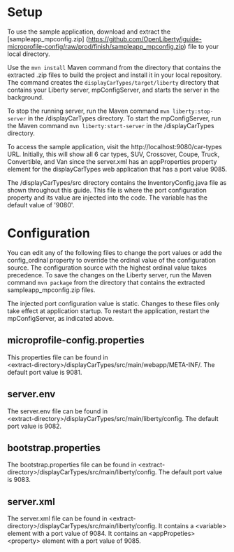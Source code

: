 # Setup

To use the sample application, download and extract the [sampleapp_mpconfig.zip] 
(https://github.com/OpenLiberty/iguide-microprofile-config/raw/prod/finish/sampleapp_mpconfig.zip)
file to your local directory.

Use the `mvn install` Maven command from the directory that contains the extracted .zip files 
to build the project and install it in your local repository. The command creates the 
`displayCarTypes/target/liberty` directory that contains your Liberty server, mpConfigServer, 
and starts the server in the background.

To stop the running server, run the Maven command `mvn liberty:stop-server` in the 
<extract-directory>/displayCarTypes directory. To start the mpConfigServer, run the Maven 
command `mvn liberty:start-server` in the <extract-directory>/displayCarTypes directory.

To access the sample application, visit the http://localhost:9080/car-types URL. Initially, this will 
show all 6 car types, SUV, Crossover, Coupe, Truck, Convertible, and Van since the server.xml has an
appProperties property element for the displayCarTypes web application that has a port value 9085.

The <extract-directory>/displayCarTypes/src directory contains the 
InventoryConfig.java file as shown throughout this guide.  This file is where 
the port configuration property and its value are injected into the code.
The variable has the default value of '9080'. 

# Configuration
You can edit any of the following files to change the port values or 
add the config_ordinal property to override the ordinal value of the configuration source. 
The configuration source with the highest ordinal value takes precedence.
To save the changes on the Liberty server, run the Maven command `mvn package`
from the directory that contains the extracted sampleapp_mpconfig.zip files.

The injected port configuration value is static. Changes to these files only 
take effect at application startup. To restart the application, restart 
the mpConfigServer, as indicated above.

## microprofile-config.properties
This properties file can be found in  
\<extract-directory\>/displayCarTypes/src/main/webapp/META-INF/.
The default port value is 9081. 

## server.env
The server.env file can be found in   
\<extract-directory\>/displayCarTypes/src/main/liberty/config.
The default port value is 9082.  

## bootstrap.properties
The bootstrap.properties file can be found in 
\<extract-directory\>/displayCarTypes/src/main/liberty/config.
The default port value is 9083. 

## server.xml
The server.xml file can be found in
\<extract-directory\>/displayCarTypes/src/main/liberty/config.
It contains a \<variable\> element with a port value of 9084.
It contains an \<appPropeties\> \<property\> element with a port value of 9085.
